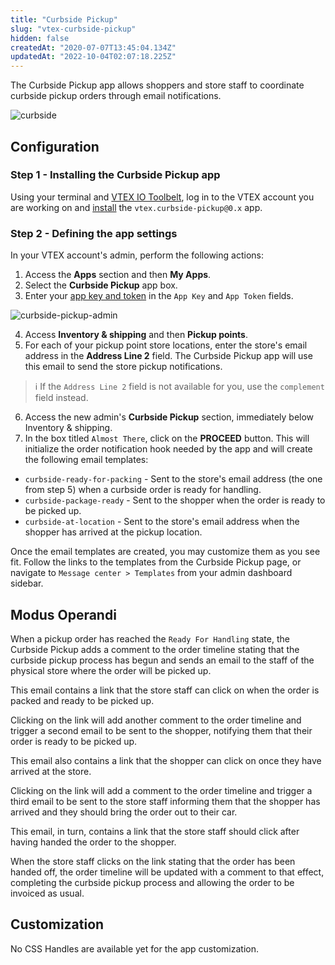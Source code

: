 ```yaml
---
title: "Curbside Pickup"
slug: "vtex-curbside-pickup"
hidden: false
createdAt: "2020-07-07T13:45:04.134Z"
updatedAt: "2022-10-04T02:07:18.225Z"
---
```


The Curbside Pickup app allows shoppers and store staff to coordinate curbside pickup orders through email notifications.

![curbside](https://cdn.jsdelivr.net/gh/vtexdocs/dev-portal-content@main/images/vtex-curbside-pickup-0.png)

## Configuration

### Step 1 - Installing the Curbside Pickup app

Using your terminal and [VTEX IO Toolbelt](https://developers.vtex.com/docs/guides/vtex-io-documentation-vtex-io-cli-command-reference), log in to the VTEX account you are working on and [install](https://developers.vtex.com/docs/guides/vtex-io-documentation-installing-an-app) the `vtex.curbside-pickup@0.x` app.

### Step 2 - Defining the app settings

In your VTEX account's admin, perform the following actions:

1. Access the **Apps** section and then **My Apps**.
2. Select the **Curbside Pickup** app box.
3. Enter your [app key and token](https://developers.vtex.com/docs/guides/getting-started-authentication#creating-the-appkey-and-apptoken) in the `App Key` and `App Token` fields.

![curbside-pickup-admin](https://cdn.jsdelivr.net/gh/vtexdocs/dev-portal-content@main/images/vtex-curbside-pickup-1.png)

4. Access **Inventory & shipping** and then **Pickup points**.
5. For each of your pickup point store locations, enter the store's email address in the **Address Line 2** field. The Curbside Pickup app will use this email to send the store pickup notifications.

> ℹ️ If the `Address Line 2` field is not available for you, use the `complement` field instead.

6. Access the new admin's **Curbside Pickup** section, immediately below Inventory & shipping.
7. In the box titled `Almost There`, click on the **PROCEED** button. This will initialize the order notification hook needed by the app and will create the following email templates:

- `curbside-ready-for-packing` - Sent to the store's email address (the one from step 5) when a curbside order is ready for handling.
- `curbside-package-ready` - Sent to the shopper when the order is ready to be picked up.
- `curbside-at-location` - Sent to the store's email address when the shopper has arrived at the pickup location.

Once the email templates are created, you may customize them as you see fit. Follow the links to the templates from the Curbside Pickup page, or navigate to `Message center > Templates` from your admin dashboard sidebar.
  
## Modus Operandi

When a pickup order has reached the `Ready For Handling` state, the Curbside Pickup adds a comment to the order timeline stating that the curbside pickup process has begun and sends an email to the staff of the physical store where the order will be picked up.

This email contains a link that the store staff can click on when the order is packed and ready to be picked up.

Clicking on the link will add another comment to the order timeline and trigger a second email to be sent to the shopper, notifying them that their order is ready to be picked up.

This email also contains a link that the shopper can click on once they have arrived at the store.

Clicking on the link will add a comment to the order timeline and trigger a third email to be sent to the store staff informing them that the shopper has arrived and they should bring the order out to their car.

This email, in turn, contains a link that the store staff should click after having handed the order to the shopper.

When the store staff clicks on the link stating that the order has been handed off, the order timeline will be updated with a comment to that effect, completing the curbside pickup process and allowing the order to be invoiced as usual.

## Customization

No CSS Handles are available yet for the app customization.
